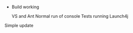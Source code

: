 * Build working

    VS and Ant
    Normal run of console
    Tests running
    Launch4j


Simple update